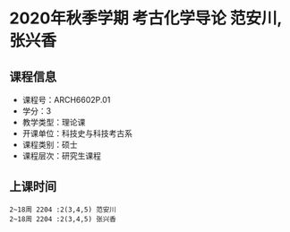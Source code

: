 # 2020年秋季学期 考古化学导论 范安川, 张兴香






## 课程信息

- 课程号：ARCH6602P.01
- 学分：3
- 教学类型：理论课
- 开课单位：科技史与科技考古系
- 课程类别：硕士
- 课程层次：研究生课程

## 上课时间

```
2~18周 2204 :2(3,4,5) 范安川
2~18周 2204 :2(3,4,5) 张兴香
```

